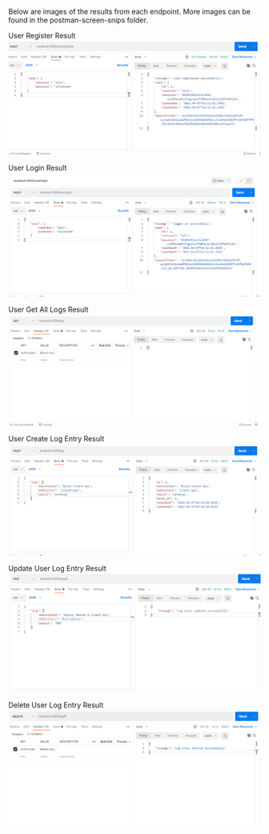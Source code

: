 Below are images of the results from each endpoint. More images can be found in the postman-screen-snips folder.

User Register Result
![User Register](https://github.com/oliv2915/workout-log-app/blob/main/postman-screen-snips/register-user.png)

User Login Result
![User Login](https://github.com/oliv2915/workout-log-app/blob/main/postman-screen-snips/user-login.png)

User Get All Logs Result
![User Get All Logs](https://github.com/oliv2915/workout-log-app/blob/main/postman-screen-snips/get-user-logs-1.png)

User Create Log Entry Result
![User Create Log Entry](https://github.com/oliv2915/workout-log-app/blob/main/postman-screen-snips/create-user-log.png)

Update User Log Entry Result
![User Update Log Entry](https://github.com/oliv2915/workout-log-app/blob/main/postman-screen-snips/update-user-log.png)

Delete User Log Entry Result
![User Delete Log Entry](https://github.com/oliv2915/workout-log-app/blob/main/postman-screen-snips/delete-user-log.png)
